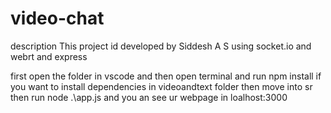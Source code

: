 # video-chat
description
This project id developed by Siddesh A S  using socket.io and webrt and express

first open the folder in vscode
and then open terminal and run npm install if you want to install dependencies in videoandtext folder then move into sr then run node .\app.js
and you an see ur webpage in loalhost:3000
